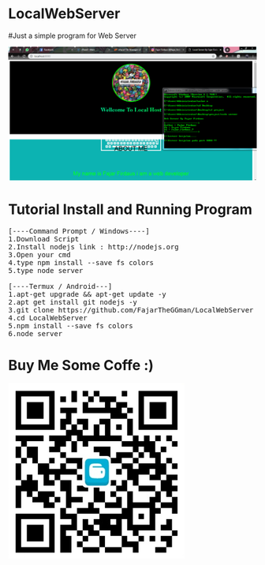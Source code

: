 # LocalWebServer
#Just a simple program for Web Server

![alt text](https://github.com/FajarTheGGman/LocalWebServer/blob/master/img/ss.PNG)

# Tutorial Install and Running Program
<pre>
[----Command Prompt / Windows----]
1.Download Script
2.Install nodejs link : http://nodejs.org
3.Open your cmd 
4.type npm install --save fs colors
5.type node server

[----Termux / Android---]
1.apt-get upgrade && apt-get update -y
2.apt get install git nodejs -y
3.git clone https://github.com/FajarTheGGman/LocalWebServer
4.cd LocalWebServer
5.npm install --save fs colors
6.node server
</pre>


# Buy Me Some Coffe :)
![donate](https://raw.githubusercontent.com/FajarTheGGman/F-Tools/master/.images/donate.jpeg)

